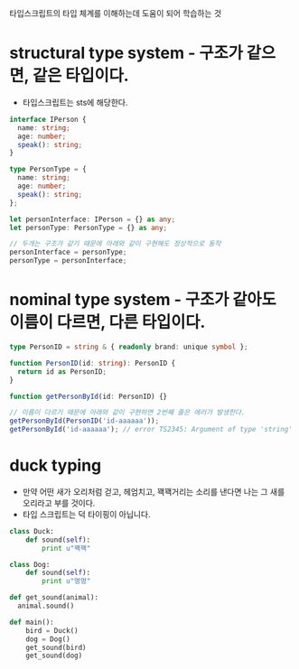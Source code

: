 타입스크립트의 타입 체계를 이해하는데 도움이 되어 학습하는 것

# structural type system - 구조가 같으면, 같은 타입이다.

- 타입스크립트는 sts에 해당한다.

```typescript
interface IPerson {
  name: string;
  age: number;
  speak(): string;
}

type PersonType = {
  name: string;
  age: number;
  speak(): string;
};

let personInterface: IPerson = {} as any;
let personType: PersonType = {} as any;

// 두개는 구조가 같기 때문에 아래와 같이 구현해도 정상적으로 동작
personInterface = personType;
personType = personInterface;
```

# nominal type system - 구조가 같아도 이름이 다르면, 다른 타입이다.

```typescript
type PersonID = string & { readonly brand: unique symbol };

function PersonID(id: string): PersonID {
  return id as PersonID;
}

function getPersonById(id: PersonID) {}

// 이름이 다르기 때문에 아래와 같이 구현하면 2번째 줄은 에러가 발생한다.
getPersonById(PersonID('id-aaaaaa'));
getPersonById('id-aaaaaa'); // error TS2345: Argument of type 'string' is not assignable to parameter of type 'PersonID'. Type 'string' is not assignable to type '{ readonly brand: unique symbol; }'.
```

# duck typing
- 만약 어떤 새가 오리처럼 걷고, 헤엄치고, 꽥꽥거리는 소리를 낸다면 나는 그 새를 오리라고 부를 것이다.
- 타입 스크립트는 덕 타이핑이 아닙니다.
```python
class Duck:
    def sound(self):
        print u"꽥꽥"

class Dog:
    def sound(self):
        print u"멍멍"

def get_sound(animal):
  animal.sound()

def main():
    bird = Duck()
    dog = Dog()
    get_sound(bird)
    get_sound(dog)
```